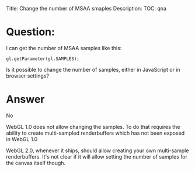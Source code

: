 Title: Change the number of MSAA smaples
Description:
TOC: qna

# Question:

I can get the number of MSAA samples like this:

    gl.getParameter(gl.SAMPLES);

Is it possible to change the number of samples, either in JavaScript or in browser settings?

# Answer

No

WebGL 1.0 does not allow changing the samples. To do that requires the ability to create multi-sampled renderbuffers which has not been exposed in WebGL 1.0

WebGL 2.0, whenever it ships, should allow creating your own multi-sample renderbuffers. It's not clear if it will allow setting the number of samples for the canvas itself though.


